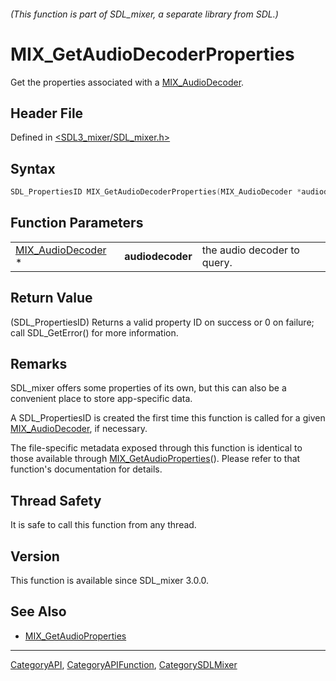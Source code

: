 ###### (This function is part of SDL_mixer, a separate library from SDL.)
# MIX_GetAudioDecoderProperties

Get the properties associated with a [MIX_AudioDecoder](MIX_AudioDecoder).

## Header File

Defined in [<SDL3_mixer/SDL_mixer.h>](https://github.com/libsdl-org/SDL_mixer/blob/main/include/SDL3_mixer/SDL_mixer.h)

## Syntax

```c
SDL_PropertiesID MIX_GetAudioDecoderProperties(MIX_AudioDecoder *audiodecoder);
```

## Function Parameters

|                                        |                  |                             |
| -------------------------------------- | ---------------- | --------------------------- |
| [MIX_AudioDecoder](MIX_AudioDecoder) * | **audiodecoder** | the audio decoder to query. |

## Return Value

(SDL_PropertiesID) Returns a valid property ID on success or 0 on failure;
call SDL_GetError() for more information.

## Remarks

SDL_mixer offers some properties of its own, but this can also be a
convenient place to store app-specific data.

A SDL_PropertiesID is created the first time this function is called for a
given [MIX_AudioDecoder](MIX_AudioDecoder), if necessary.

The file-specific metadata exposed through this function is identical to
those available through [MIX_GetAudioProperties](MIX_GetAudioProperties)().
Please refer to that function's documentation for details.

## Thread Safety

It is safe to call this function from any thread.

## Version

This function is available since SDL_mixer 3.0.0.

## See Also

- [MIX_GetAudioProperties](MIX_GetAudioProperties)

----
[CategoryAPI](CategoryAPI), [CategoryAPIFunction](CategoryAPIFunction), [CategorySDLMixer](CategorySDLMixer)

